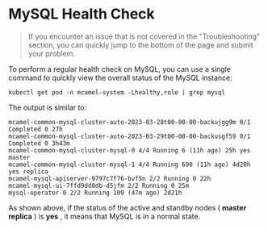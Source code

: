 # MySQL Health Check

> If you encounter an issue that is not covered in the "Troubleshooting" section, you can quickly jump to the bottom of the page and submit your problem.

To perform a regular health check on MySQL, you can use a single command to quickly view the overall status of the MySQL instance:

```none
kubectl get pod -n mcamel-system -Lhealthy,role | grep mysql
```

The output is similar to:

```
mcamel-common-mysql-cluster-auto-2023-03-28t00-00-00-backujgg9m 0/1 Completed 0 27h
mcamel-common-mysql-cluster-auto-2023-03-29t00-00-00-backusgf59 0/1 Completed 0 3h43m
mcamel-common-mysql-cluster-mysql-0 4/4 Running 6 (11h ago) 25h yes master
mcamel-common-mysql-cluster-mysql-1 4/4 Running 690 (11h ago) 4d20h yes replica
mcamel-mysql-apiserver-9797c7f76-bvf5n 2/2 Running 0 22h
mcamel-mysql-ui-7ffd9dd8db-d5jfm 2/2 Running 0 25m
mysql-operator-0 2/2 Running 109 (47m ago) 2d21h
```

As shown above, if the status of the active and standby nodes ( __master__ __replica__ ) is __yes__ , it means that MySQL is in a normal state.

